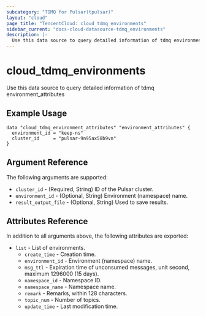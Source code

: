 ```yaml
---
subcategory: "TDMQ for Pulsar(tpulsar)"
layout: "cloud"
page_title: "TencentCloud: cloud_tdmq_environments"
sidebar_current: "docs-cloud-datasource-tdmq_environments"
description: |-
  Use this data source to query detailed information of tdmq environment_attributes
---
```


# cloud_tdmq_environments

Use this data source to query detailed information of tdmq environment_attributes

## Example Usage

```hcl
data "cloud_tdmq_environment_attributes" "environment_attributes" {
  environment_id = "keep-ns"
  cluster_id     = "pulsar-9n95ax58b9vn"
}
```

## Argument Reference

The following arguments are supported:

* `cluster_id` - (Required, String) ID of the Pulsar cluster.
* `environment_id` - (Optional, String) Environment (namespace) name.
* `result_output_file` - (Optional, String) Used to save results.

## Attributes Reference

In addition to all arguments above, the following attributes are exported:

* `list` - List of environments.
  * `create_time` - Creation time.
  * `environment_id` - Environment (namespace) name.
  * `msg_ttl` - Expiration time of unconsumed messages, unit second, maximum 1296000 (15 days).
  * `namespace_id` - Namespace ID.
  * `namespace_name` - Namespace name.
  * `remark` - Remarks, within 128 characters.
  * `topic_num` - Number of topics.
  * `update_time` - Last modification time.


